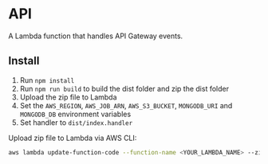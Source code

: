 # API

A Lambda function that handles API Gateway events.

## Install

1. Run `npm install`
2. Run `npm run build` to build the dist folder and zip the dist folder
3. Upload the zip file to Lambda
4. Set the `AWS_REGION`, `AWS_JOB_ARN`, `AWS_S3_BUCKET`, `MONGODB_URI` and `MONGODB_DB` environment variables
5. Set handler to `dist/index.handler`

Upload zip file to Lambda via AWS CLI:

```bash
aws lambda update-function-code --function-name <YOUR_LAMBDA_NAME> --zip-file fileb://api.zip
```
